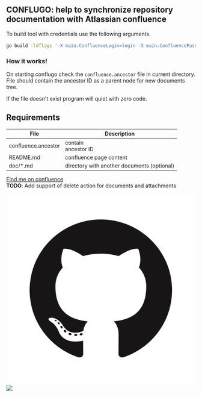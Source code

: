 CONFLUGO: help to synchronize repository documentation with Atlassian confluence
---

To build tool with credentials use the following arguments.
```bash
go build -ldflags '-X main.ConfluenceLogin=login -X main.ConfluencePassword=password -X main.ConfluenceSpace=ME -X main.ConfluenceURL=https://example.com' cmd/main.go
```

### How it works!

On starting conflugo check the `confluence.ancestor` file in current directory.  
File should contain the ancestor ID as a parent node for new documents tree.

If the file doesn't exist program will quiet with zero code.

## Requirements
|File|Description|
|-----|----------|
|confluence.ancestor| contain  <br> ancestor ID|
|README.md | confluence page content|
| doc/*.md | directory with another documents (optional)|

[Find me on confluence](https://confluence.example.com/scope/conflugo)  
**TODO**: Add support of delete action for documents and attachments  

![](image.png)
![](https://octodex.github.com/images/yaktocat.png)
